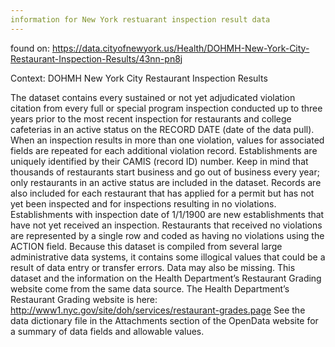 ```yaml
---
information for New York restuarant inspection result data
---
```

found on: https://data.cityofnewyork.us/Health/DOHMH-New-York-City-Restaurant-Inspection-Results/43nn-pn8j
  
Context: DOHMH New York City Restaurant Inspection Results
    
The dataset contains every sustained or not yet adjudicated violation citation from every full or special program inspection conducted up to three years prior to the most recent inspection for restaurants and college cafeterias in an active status on the RECORD DATE (date of the data pull). When an inspection results in more than one violation, values for associated fields are repeated for each additional violation record. Establishments are uniquely identified by their CAMIS (record ID) number. Keep in mind that thousands of restaurants start business and go out of business every year; only restaurants in an active status are included in the dataset.
Records are also included for each restaurant that has applied for a permit but has not yet been inspected and for inspections resulting in no violations. Establishments with inspection date of 1/1/1900 are new establishments that have not yet received an inspection. Restaurants that received no violations are represented by a single row and coded as having no violations using the ACTION field.
Because this dataset is compiled from several large administrative data systems, it contains some illogical values that could be a result of data entry or transfer errors. Data may also be missing.
This dataset and the information on the Health Department’s Restaurant Grading website come from the same data source. The Health Department’s Restaurant Grading website is here:
http://www1.nyc.gov/site/doh/services/restaurant-grades.page
See the data dictionary file in the Attachments section of the OpenData website for a summary of data fields and allowable values.